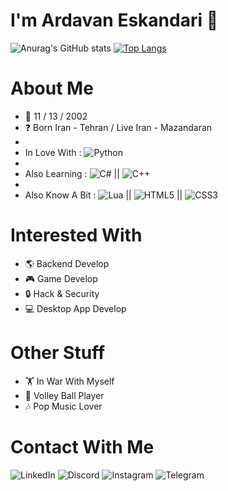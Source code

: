 # I'm <b>Ardavan Eskandari</b> 👋
![Anurag's GitHub stats](https://github-readme-stats.vercel.app/api?username=ardavan8102&show_icons=true&theme=tokyonight)
[![Top Langs](https://github-readme-stats.vercel.app/api/top-langs/?username=ardavan8102&layout=compact)](https://github.com/anuraghazra/github-readme-stats)


# About Me
- 🎂 11 / 13 / 2002 
- ❓ Born Iran - Tehran / Live Iran - Mazandaran
- 
- In Love With :   ![Python](https://img.shields.io/badge/python-3670A0?style=for-the-badge&logo=python&logoColor=ffdd54)
- 
 - Also Learning :   ![C#](https://img.shields.io/badge/c%23-%23239120.svg?style=for-the-badge&logo=c-sharp&logoColor=white) || ![C++](https://img.shields.io/badge/c++-%2300599C.svg?style=for-the-badge&logo=c%2B%2B&logoColor=white)
 - 
 - Also Know A Bit :   ![Lua](https://img.shields.io/badge/lua-%232C2D72.svg?style=for-the-badge&logo=lua&logoColor=white) || ![HTML5](https://img.shields.io/badge/html5-%23E34F26.svg?style=for-the-badge&logo=html5&logoColor=white) || ![CSS3](https://img.shields.io/badge/css3-%231572B6.svg?style=for-the-badge&logo=css3&logoColor=white)

# Interested With
- 🌎 Backend Develop
- 🎮 Game Develop
- 🔒 Hack & Security
- 💻 Desktop App Develop

# Other Stuff
- 🏋️ In War With Myself
- 🏐 Volley Ball Player
- 🎶 Pop Music Lover

# Contact With Me
<a img = "![LinkedIn](https://img.shields.io/badge/linkedin-%230077B5.svg?style=for-the-badge&logo=linkedin&logoColor=white)" href = "https://yarbo.ir"></a>
![LinkedIn](https://img.shields.io/badge/linkedin-%230077B5.svg?style=for-the-badge&logo=linkedin&logoColor=white)
![Discord](https://img.shields.io/badge/%3CServer%3E-%237289DA.svg?style=for-the-badge&logo=discord&logoColor=white)
![Instagram](https://img.shields.io/badge/Instagram-%23E4405F.svg?style=for-the-badge&logo=Instagram&logoColor=white)
![Telegram](https://img.shields.io/badge/Telegram-2CA5E0?style=for-the-badge&logo=telegram&logoColor=white)


<!--
ardavan8102/ardavan8102 is a ✨ special ✨ repository because its `README.md` (this file) appears on your GitHub profile.
You can click the Preview link to take a look at your changes.
--->
